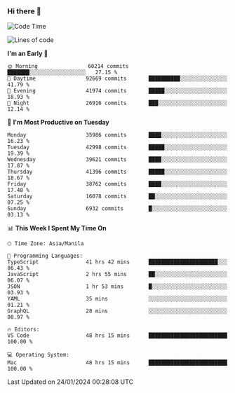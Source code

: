 ### Hi there 👋

<!--START_SECTION:waka-->
![Code Time](http://img.shields.io/badge/Code%20Time-4%2C780%20hrs%2034%20mins-blue)

![Lines of code](https://img.shields.io/badge/From%20Hello%20World%20I%27ve%20Written-105.2%20million%20lines%20of%20code-blue)

**I'm an Early 🐤** 

```text
🌞 Morning                60214 commits       ███████░░░░░░░░░░░░░░░░░░   27.15 % 
🌆 Daytime                92669 commits       ██████████░░░░░░░░░░░░░░░   41.79 % 
🌃 Evening                41974 commits       █████░░░░░░░░░░░░░░░░░░░░   18.93 % 
🌙 Night                  26916 commits       ███░░░░░░░░░░░░░░░░░░░░░░   12.14 % 
```
📅 **I'm Most Productive on Tuesday** 

```text
Monday                   35986 commits       ████░░░░░░░░░░░░░░░░░░░░░   16.23 % 
Tuesday                  42998 commits       █████░░░░░░░░░░░░░░░░░░░░   19.39 % 
Wednesday                39621 commits       ████░░░░░░░░░░░░░░░░░░░░░   17.87 % 
Thursday                 41396 commits       █████░░░░░░░░░░░░░░░░░░░░   18.67 % 
Friday                   38762 commits       ████░░░░░░░░░░░░░░░░░░░░░   17.48 % 
Saturday                 16078 commits       ██░░░░░░░░░░░░░░░░░░░░░░░   07.25 % 
Sunday                   6932 commits        █░░░░░░░░░░░░░░░░░░░░░░░░   03.13 % 
```


📊 **This Week I Spent My Time On** 

```text
🕑︎ Time Zone: Asia/Manila

💬 Programming Languages: 
TypeScript               41 hrs 42 mins      ██████████████████████░░░   86.43 % 
JavaScript               2 hrs 55 mins       ██░░░░░░░░░░░░░░░░░░░░░░░   06.07 % 
JSON                     1 hr 53 mins        █░░░░░░░░░░░░░░░░░░░░░░░░   03.93 % 
YAML                     35 mins             ░░░░░░░░░░░░░░░░░░░░░░░░░   01.21 % 
GraphQL                  28 mins             ░░░░░░░░░░░░░░░░░░░░░░░░░   00.97 % 

🔥 Editors: 
VS Code                  48 hrs 15 mins      █████████████████████████   100.00 % 

💻 Operating System: 
Mac                      48 hrs 15 mins      █████████████████████████   100.00 % 
```


 Last Updated on 24/01/2024 00:28:08 UTC
<!--END_SECTION:waka-->


<!--
**rad182/rad182** is a ✨ _special_ ✨ repository because its `README.md` (this file) appears on your GitHub profile.

Here are some ideas to get you started:

- 🔭 I’m currently working on ...
- 🌱 I’m currently learning ...
- 👯 I’m looking to collaborate on ...
- 🤔 I’m looking for help with ...
- 💬 Ask me about ...
- 📫 How to reach me: ...
- 😄 Pronouns: ...
- ⚡ Fun fact: ...
-->
